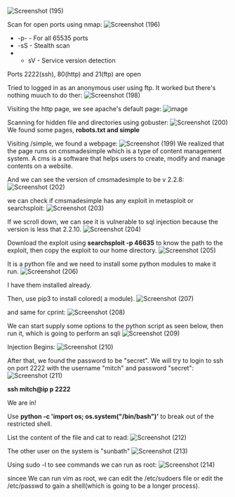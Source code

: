 ![Screenshot (195)](https://github.com/user-attachments/assets/824c7df0-af1b-4a94-b640-ba54fe523795)

Scan for open ports using nmap:
![Screenshot (196)](https://github.com/user-attachments/assets/037d5e75-b9ec-4759-8b52-ab15055eb175)

- -p- - For all 65535 ports
- -sS - Stealth scan
- - sV - Service version detection

Ports 2222(ssh), 80(http) and 21(ftp) are open

Tried to logged in as an anonymous user using ftp. It worked but there's nothing muuch to do ther:
![Screenshot (198)](https://github.com/user-attachments/assets/d831b56c-7206-4918-9ce7-a2872b8e1e53)

Visiting the http page, we see apache's default page:
![image](https://github.com/user-attachments/assets/9dff2dc2-cc68-4f8c-922a-d55acddef4a2)

Scanning for hidden file and directories using gobuster:
![Screenshot (200)](https://github.com/user-attachments/assets/ec1fddb7-2abd-4577-9981-9021a4afc115)
We found some pages, <b>robots.txt and simple</b> 

Visiting /simple, we found a webpage:
![Screenshot (199)](https://github.com/user-attachments/assets/aea685f3-6aa2-4961-b3cd-4bcf5b216c87)
We realized that the page runs on cmsmadesimple which is a type of content management system. A cms is a software that helps users to create, modify and manage contents on a website.

And we can see the version of cmsmadesimple to be v 2.2.8:
![Screenshot (202)](https://github.com/user-attachments/assets/63b099f0-9382-458f-8646-fcc447a2e5da)

we can check if cmsmadesimple has any exploit in metasploit or searchsploit:
![Screenshot (203)](https://github.com/user-attachments/assets/d957489a-a5bb-4a8a-a435-b086d90eaf01)

If we scroll down, we can see it is vulnerable to sql injection because the version is less that 2.2.10.
![Screenshot (204)](https://github.com/user-attachments/assets/ed2ca842-4d5a-49d1-95a0-959d41afaf54)

Download the exploit using <b>searchsploit -p 46635</b> to know the path to the exploit, then copy the exploit to our home directory.
![Screenshot (205)](https://github.com/user-attachments/assets/8ad67741-9950-473a-ac52-f3f66e086112)

It is a python file and we need to install some python modules to make it run.
![Screenshot (206)](https://github.com/user-attachments/assets/cdec6b72-68f1-4bd6-89b9-ce8029336ef5)

I have them installed already.

Then, use pip3 to install colored( a module).
![Screenshot (207)](https://github.com/user-attachments/assets/9ee64871-92df-42b2-af51-a593f4a10a7f)

and same for cprint:
![Screenshot (208)](https://github.com/user-attachments/assets/df62ea33-6081-4594-a04d-e843fd78f796)

We can start supply some options to the python script as seen below, then run it, which is going to perform an sqli
![Screenshot (209)](https://github.com/user-attachments/assets/45e42373-4e07-4d37-aa3a-335bca00ae43)

Injection Begins:
![Screenshot (210)](https://github.com/user-attachments/assets/05523168-b1ae-4cc9-91e2-00ac288b2cde)


After that, we found the password to be "secret". We will try to login to ssh on port 2222 with the username "mitch" and password "secret":
![Screenshot (211)](https://github.com/user-attachments/assets/73e989d2-dbb8-45e3-86eb-77a42e3df2a2)

<b>ssh mitch@ip p 2222</b>

We are in!

Use <b>python -c 'import os; os.system("/bin/bash")'</b> to break out of the restricted shell.

List the content of the file and cat to read:
![Screenshot (212)](https://github.com/user-attachments/assets/194eb91d-5314-4aa0-bcd2-a794e5987bde)

The other user on the system is "sunbath"
![Screenshot (213)](https://github.com/user-attachments/assets/afaf9cde-1565-43e7-b2a5-ee0c165fe98b)

Using sudo -l to see commands we can run as root:
![Screenshot (214)](https://github.com/user-attachments/assets/c3efa0aa-2bfa-4f32-8265-e5542fa0863f)

sincee We can run vim as root, we can edit the /etc/sudoers file or edit the /etc/passwd to gain a shell(which is going to be a longer process).











